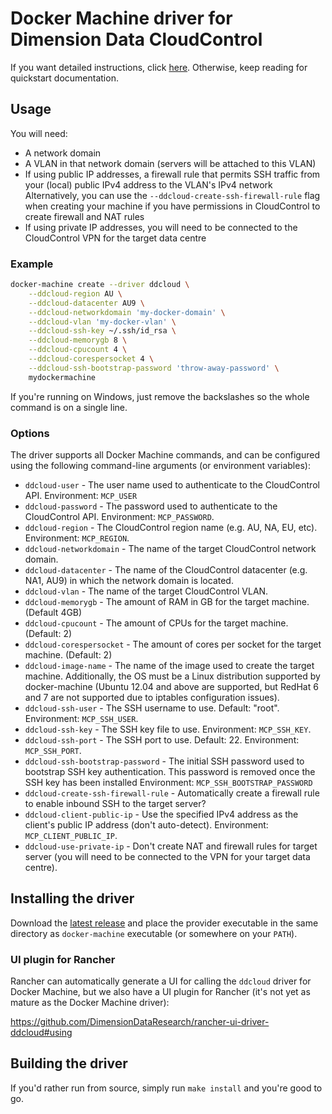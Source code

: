 # Docker Machine driver for Dimension Data CloudControl

If you want detailed instructions, click [here](docs/setup.md). Otherwise, keep reading for quickstart documentation.

## Usage

You will need:

* A network domain
* A VLAN in that network domain (servers will be attached to this VLAN)
* If using public IP addresses, a firewall rule that permits SSH traffic from your (local) public IPv4 address to the VLAN's IPv4 network
Alternatively, you can use the `--ddcloud-create-ssh-firewall-rule` flag when creating your machine if you have permissions in CloudControl to create firewall and NAT rules
* If using private IP addresses, you will need to be connected to the CloudControl VPN for the target data centre

### Example

```bash
docker-machine create --driver ddcloud \
	--ddcloud-region AU \
	--ddcloud-datacenter AU9 \
	--ddcloud-networkdomain 'my-docker-domain' \
	--ddcloud-vlan 'my-docker-vlan' \
	--ddcloud-ssh-key ~/.ssh/id_rsa \
	--ddcloud-memorygb 8 \
	--ddcloud-cpucount 4 \
	--ddcloud-corespersocket 4 \
	--ddcloud-ssh-bootstrap-password 'throw-away-password' \
	mydockermachine
```

If you're running on Windows, just remove the backslashes so the whole command is on a single line.

### Options

The driver supports all Docker Machine commands, and can be configured using the following command-line arguments (or environment variables):

* `ddcloud-user` - The user name used to authenticate to the CloudControl API.
Environment: `MCP_USER`
* `ddcloud-password` - The password used to authenticate to the CloudControl API.
Environment: `MCP_PASSWORD`.
* `ddcloud-region` - The CloudControl region name (e.g. AU, NA, EU, etc).
Environment: `MCP_REGION`.
* `ddcloud-networkdomain` - The name of the target CloudControl network domain.
* `ddcloud-datacenter` - The name of the CloudControl datacenter (e.g. NA1, AU9) in which the network domain is located.
* `ddcloud-vlan` - The name of the target CloudControl VLAN.
* `ddcloud-memorygb` - The amount of RAM in GB for the target machine. (Default 4GB)
* `ddcloud-cpucount` - The amount of CPUs for the target machine. (Default: 2)
* `ddcloud-corespersocket` - The amount of cores per socket for the target machine. (Default: 2)
* `ddcloud-image-name` - The name of the image used to create the target machine.
Additionally, the OS must be a Linux distribution supported by docker-machine (Ubuntu 12.04 and above are supported, but RedHat 6 and 7 are not supported due to iptables configuration issues).
* `ddcloud-ssh-user` - The SSH username to use.
Default: "root".
Environment: `MCP_SSH_USER`.
* `ddcloud-ssh-key` - The SSH key file to use.
Environment: `MCP_SSH_KEY`.
* `ddcloud-ssh-port` - The SSH port to use.
Default: 22.
Environment: `MCP_SSH_PORT`.
* `ddcloud-ssh-bootstrap-password` - The initial SSH password used to bootstrap SSH key authentication.
This password is removed once the SSH key has been installed
Environment: `MCP_SSH_BOOTSTRAP_PASSWORD`
* `ddcloud-create-ssh-firewall-rule` - Automatically create a firewall rule to enable inbound SSH to the target server?
* `ddcloud-client-public-ip` - Use the specified IPv4 address as the client's public IP address (don't auto-detect).
Environment: `MCP_CLIENT_PUBLIC_IP`.
* `ddcloud-use-private-ip` - Don't create NAT and firewall rules for target server (you will need to be connected to the VPN for your target data centre).

## Installing the driver

Download the [latest release](https://github.com/DimensionDataResearch/docker-machine-driver-ddcloud/releases) and place the provider executable in the same directory as `docker-machine` executable (or somewhere on your `PATH`).

### UI plugin for Rancher

Rancher can automatically generate a UI for calling the `ddcloud` driver for Docker Machine, but we also have a UI plugin for Rancher (it's not yet as mature as the Docker Machine driver):

https://github.com/DimensionDataResearch/rancher-ui-driver-ddcloud#using

## Building the driver

If you'd rather run from source, simply run `make install` and you're good to go.
